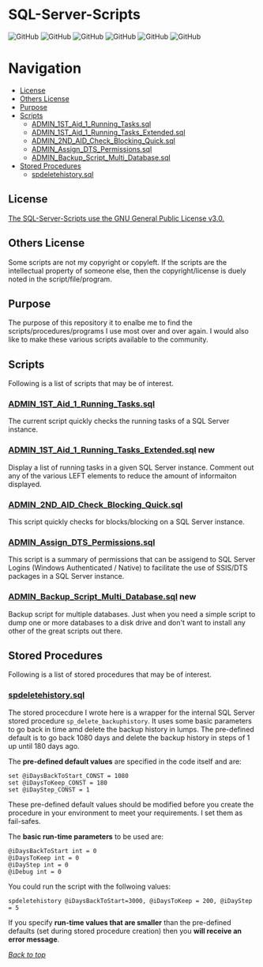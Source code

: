 # SQL-Server-Scripts


<a name="header1"></a> 
![GitHub](https://img.shields.io/github/license/JohnKNess/SQL-Server-Scripts)
![GitHub](https://img.shields.io/github/issues-raw/JohnKNess/SQL-Server-Scripts)
![GitHub](https://img.shields.io/github/issues-pr-raw/JohnKNess/SQL-Server-Scripts)
![GitHub](https://img.shields.io/github/forks/JohnKNess/SQL-Server-Scripts)
![GitHub](https://img.shields.io/github/stars/JohnKNess/SQL-Server-Scripts)
![GitHub](https://img.shields.io/github/watchers/JohnKNess/SQL-Server-Scripts)


# Navigation

- [License](#license)
- [Others License](#others-license)
- [Purpose](#purpose)
- [Scripts](#scripts)
    - [ADMIN_1ST_Aid_1_Running_Tasks.sql](#admin_1st_aid_1_running_taskssql)
    - [ADMIN_1ST_Aid_1_Running_Tasks_Extended.sql](#admin_1st_adi_1_running_task_extendedsql)
    - [ADMIN_2ND_AID_Check_Blocking_Quick.sql](#admin_2nd_aid_check_blocking_quicksql)
    - [ADMIN_Assign_DTS_Permissions.sql](#admin_assign_dts_permissionssql)
    - [ADMIN_Backup_Script_Multi_Database.sql](#admin_backup_script_multi_databasesql)
- [Stored Procedures](#stored-procedures)
    - [spdeletehistory.sql](#spdeletehistorysql)


## License

[The SQL-Server-Scripts use the GNU General Public License v3.0.](LICENSE)

## Others License

Some scripts are not my copyright or copyleft. If the scripts are the intellectual property of someone else, then the copyright/license is duely noted in the script/file/program.

## Purpose

The purpose of this repository it to enalbe me to find the scripts/procedures/programs I use most over and over again. I would also like to make these various scripts available to the community. 

## Scripts

Following is a list of scripts that may be of interest.

### [ADMIN_1ST_Aid_1_Running_Tasks.sql](ADMIN_1ST_Aid_1_Running_Tasks.sql)

The current script quickly checks the running tasks of a SQL Server instance. 

### [ADMIN_1ST_Aid_1_Running_Tasks_Extended.sql](ADMIN_1ST_Aid_1_Running_Tasks_Extended.sql) **new**

Display a list of running tasks in a given SQL Server instance. Comment out any of the various LEFT elements to reduce the amount of informaiton displayed.

### [ADMIN_2ND_AID_Check_Blocking_Quick.sql](ADMIN_2ND_AID_Check_Blocking_Quick.sql)

This script quickly checks for blocks/blocking on a SQL Server instance.

### [ADMIN_Assign_DTS_Permissions.sql](ADMIN_Assign_DTS_Permissions.sql)

This script is a summary of permissions that can be assigend to SQL Server Logins (Windows Authenticated / Native) to facilitate the use of SSIS/DTS packages in a SQL Server instance.

### [ADMIN_Backup_Script_Multi_Database.sql](ADMIN_Backup_Script_Multi_Database.sql) **new**

Backup script for multiple databases. Just when you need a simple script to dump one or more databases to a disk drive and don't want to install any other of the great scripts out there.

## Stored Procedures

Following is a list of stored procedures that may be of interest.

### [spdeletehistory.sql](spdeletehistory.sql)

The stored procecdure I wrote here is a wrapper for the internal SQL Server stored procedure `sp_delete_backuphistory`. It uses some basic parameters to go back in time amd delete the backup history in lumps. 
The pre-defined default is to go back 1080 days and delete the backup history in steps of 1 up until 180 days ago. 

The **pre-defined default values** are specified in the code itself and are:

    set @iDaysBackToStart_CONST = 1080
    set @iDaysToKeep_CONST = 180
    set @iDayStep_CONST = 1

These pre-defined default values should be modified before you create the procedure in your environment to meet your requirements. I set them as fail-safes.

The **basic run-time parameters** to be used are:

    @iDaysBackToStart int = 0
    @iDaysToKeep int = 0
    @iDayStep int = 0
    @iDebug int = 0 

You could run the script with the follwoing values:

    spdeletehistory @iDaysBackToStart=3000, @iDaysToKeep = 200, @iDayStep = 5

If you specify **run-time values that are smaller** than the pre-defined defaults (set during stored procedure creation) then you **will receive an error message**.






[*Back to top*](#header1)




